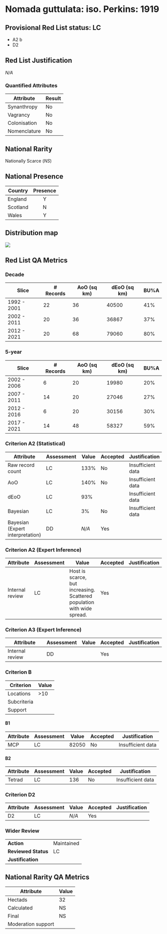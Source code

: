 # Nomada guttulata: iso. Perkins: 1919

## Provisional Red List status: LC
- A2 b
- D2

## Red List Justification
*N/A*
### Quantified Attributes
|Attribute|Result|
|---|---|
|Synanthropy|No|
|Vagrancy|No|
|Colonisation|No|
|Nomenclature|No|


## National Rarity
Nationally Scarce (*NS*)

## National Presence
|Country|Presence
|---|:-:|
|England|Y|
|Scotland|N|
|Wales|Y|


## Distribution map
![](../map/335.svg)

## Red List QA Metrics
### Decade
| Slice | # Records | AoO (sq km) | dEoO (sq km) |BU%A |
|---|---|---|---|---|
|1992 - 2001|22|36|40500|41%|
|2002 - 2011|20|36|36867|37%|
|2012 - 2021|20|68|79060|80%|
### 5-year
| Slice | # Records | AoO (sq km) | dEoO (sq km) |BU%A |
|---|---|---|---|---|
|2002 - 2006|6|20|19980|20%|
|2007 - 2011|14|20|27046|27%|
|2012 - 2016|6|20|30156|30%|
|2017 - 2021|14|48|58327|59%|
### Criterion A2 (Statistical)
|Attribute|Assessment|Value|Accepted|Justification
|---|---|---|---|---|
|Raw record count|LC|133%|No|Insufficient data|
|AoO|LC|140%|No|Insufficient data|
|dEoO|LC|93%||Insufficient data|
|Bayesian|LC|3%|No|Insufficient data|
|Bayesian (Expert interpretation)|DD|*N/A*|Yes||
### Criterion A2 (Expert Inference)
|Attribute|Assessment|Value|Accepted|Justification
|---|---|---|---|---|
|Internal review|LC|Host is scarce, but increasing. Scattered population with wide spread.|Yes||
### Criterion A3 (Expert Inference)
|Attribute|Assessment|Value|Accepted|Justification
|---|---|---|---|---|
|Internal review|DD||Yes||
### Criterion B
|Criterion| Value|
|---|---|
|Locations|>10|
|Subcriteria||
|Support||
#### B1
|Attribute|Assessment|Value|Accepted|Justification
|---|---|---|---|---|
|MCP|LC|82050|No|Insufficient data|
#### B2
|Attribute|Assessment|Value|Accepted|Justification
|---|---|---|---|---|
|Tetrad|LC|136|No|Insufficient data|
### Criterion D2
|Attribute|Assessment|Value|Accepted|Justification
|---|---|---|---|---|
|D2|LC|*N/A*|Yes||
### Wider Review
|  |  |
|---|---|
|**Action**|Maintained|
|**Reviewed Status**|LC|
|**Justification**||


## National Rarity QA Metrics
|Attribute|Value|
|---|---|
|Hectads|32|
|Calculated|NS|
|Final|NS|
|Moderation support||



